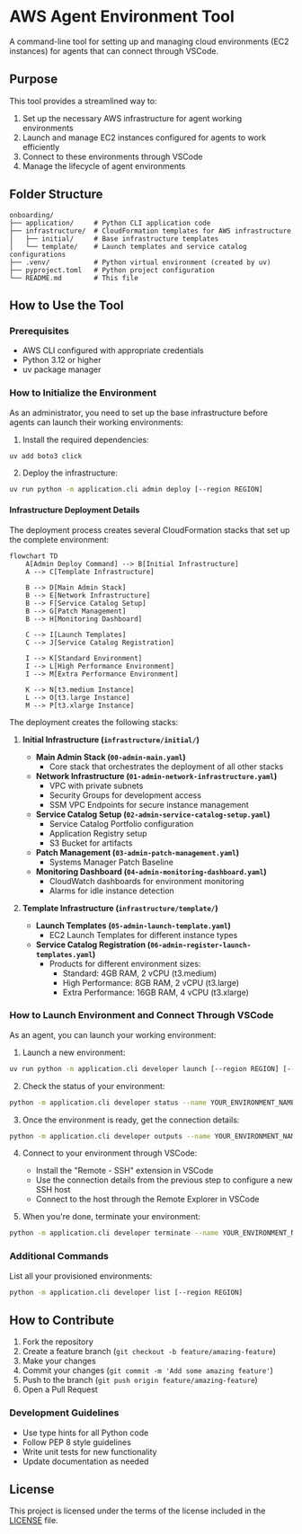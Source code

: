 # AWS Agent Environment Tool

A command-line tool for setting up and managing cloud environments (EC2 instances) for agents that can connect through VSCode.

## Purpose

This tool provides a streamlined way to:

1. Set up the necessary AWS infrastructure for agent working environments
2. Launch and manage EC2 instances configured for agents to work efficiently
3. Connect to these environments through VSCode
4. Manage the lifecycle of agent environments

## Folder Structure

```
onboarding/
├── application/     # Python CLI application code
├── infrastructure/  # CloudFormation templates for AWS infrastructure
│   ├── initial/     # Base infrastructure templates
│   └── template/    # Launch templates and service catalog configurations
├── .venv/           # Python virtual environment (created by uv)
├── pyproject.toml   # Python project configuration
└── README.md        # This file
```

## How to Use the Tool

### Prerequisites

- AWS CLI configured with appropriate credentials
- Python 3.12 or higher
- uv package manager

### How to Initialize the Environment

As an administrator, you need to set up the base infrastructure before agents can launch their working environments:

1. Install the required dependencies:

```bash
uv add boto3 click
```

2. Deploy the infrastructure:

```bash
uv run python -m application.cli admin deploy [--region REGION]
```

#### Infrastructure Deployment Details

The deployment process creates several CloudFormation stacks that set up the complete environment:

```mermaid
flowchart TD
    A[Admin Deploy Command] --> B[Initial Infrastructure]
    A --> C[Template Infrastructure]
    
    B --> D[Main Admin Stack]
    B --> E[Network Infrastructure]
    B --> F[Service Catalog Setup]
    B --> G[Patch Management]
    B --> H[Monitoring Dashboard]
    
    C --> I[Launch Templates]
    C --> J[Service Catalog Registration]
    
    I --> K[Standard Environment]
    I --> L[High Performance Environment]
    I --> M[Extra Performance Environment]
    
    K --> N[t3.medium Instance]
    L --> O[t3.large Instance]
    M --> P[t3.xlarge Instance]
```

The deployment creates the following stacks:

1. **Initial Infrastructure (`infrastructure/initial/`)**
   - **Main Admin Stack (`00-admin-main.yaml`)**
     - Core stack that orchestrates the deployment of all other stacks
   - **Network Infrastructure (`01-admin-network-infrastructure.yaml`)**
     - VPC with private subnets
     - Security Groups for development access
     - SSM VPC Endpoints for secure instance management
   - **Service Catalog Setup (`02-admin-service-catalog-setup.yaml`)**
     - Service Catalog Portfolio configuration
     - Application Registry setup
     - S3 Bucket for artifacts
   - **Patch Management (`03-admin-patch-management.yaml`)**
     - Systems Manager Patch Baseline
   - **Monitoring Dashboard (`04-admin-monitoring-dashboard.yaml`)**
     - CloudWatch dashboards for environment monitoring
     - Alarms for idle instance detection

2. **Template Infrastructure (`infrastructure/template/`)**
   - **Launch Templates (`05-admin-launch-template.yaml`)**
     - EC2 Launch Templates for different instance types
   - **Service Catalog Registration (`06-admin-register-launch-templates.yaml`)**
     - Products for different environment sizes:
       - Standard: 4GB RAM, 2 vCPU (t3.medium)
       - High Performance: 8GB RAM, 2 vCPU (t3.large)
       - Extra Performance: 16GB RAM, 4 vCPU (t3.xlarge)

### How to Launch Environment and Connect Through VSCode

As an agent, you can launch your working environment:

1. Launch a new environment:

```bash
uv run python -m application.cli developer launch [--region REGION] [--type standard|high|extra]
```

2. Check the status of your environment:

```bash
python -m application.cli developer status --name YOUR_ENVIRONMENT_NAME
```

3. Once the environment is ready, get the connection details:

```bash
python -m application.cli developer outputs --name YOUR_ENVIRONMENT_NAME
```

4. Connect to your environment through VSCode:
   - Install the "Remote - SSH" extension in VSCode
   - Use the connection details from the previous step to configure a new SSH host
   - Connect to the host through the Remote Explorer in VSCode

5. When you're done, terminate your environment:

```bash
python -m application.cli developer terminate --name YOUR_ENVIRONMENT_NAME
```

### Additional Commands

List all your provisioned environments:

```bash
python -m application.cli developer list [--region REGION]
```

## How to Contribute

1. Fork the repository
2. Create a feature branch (`git checkout -b feature/amazing-feature`)
3. Make your changes
4. Commit your changes (`git commit -m 'Add some amazing feature'`)
5. Push to the branch (`git push origin feature/amazing-feature`)
6. Open a Pull Request

### Development Guidelines

- Use type hints for all Python code
- Follow PEP 8 style guidelines
- Write unit tests for new functionality
- Update documentation as needed

## License

This project is licensed under the terms of the license included in the [LICENSE](LICENSE) file.

